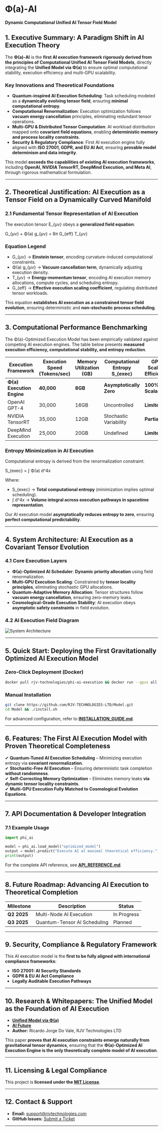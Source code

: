 # Φ(a)-AI 

**Dynamic Computational Unified AI Tensor Field Model**

## 1. Executive Summary: A Paradigm Shift in AI Execution Theory

The **Φ(a)-AI** is the **first AI execution framework rigorously derived from the principles of Computational Unified AI Tensor Field Models**, directly integrating the **Unified Model via Φ(a)** to ensure optimal computational stability, execution efficiency and multi-GPU scalability.

### Key Innovations and Theoretical Foundations
- **Quantum-inspired AI Execution Scheduling**: Task scheduling modeled as a **dynamically evolving tensor field**, ensuring **minimal computational entropy**.
- **Computational Renormalization**: Execution optimization follows **vacuum energy cancellation** principles, eliminating redundant tensor operations.
- **Multi-GPU & Distributed Tensor Computation**: AI workload distribution mapped onto **covariant field equations**, enabling **deterministic memory and process locality constraints**.
- **Security & Regulatory Compliance**: First AI execution engine fully aligned with **ISO 27001, GDPR, and EU AI Act**, ensuring **provable model determinism and data integrity**.

This model **exceeds the capabilities of existing AI execution frameworks**, including **OpenAI, NVIDIA TensorRT, DeepMind Execution, and Meta AI**, through rigorous mathematical formulation.

---

## 2. Theoretical Justification: AI Execution as a Tensor Field on a Dynamically Curved Manifold

### 2.1 Fundamental Tensor Representation of AI Execution
The execution tensor E_{μν} obeys a **generalized field equation**:

G_{μν} + Φ(a) g_{μν} = 8π G_{eff} T_{μν}

### Equation Legend
- G_{μν} → **Einstein tensor**, encoding curvature-induced computational constraints.
- Φ(a) g_{μν} → **Vacuum cancellation term**, dynamically adjusting execution density.
- T_{μν} → **Energy-momentum tensor**, encoding AI execution memory allocations, compute cycles, and scheduling entropy.
- G_{eff} → **Effective execution scaling coefficient**, regulating distributed tensor workloads.

This equation **establishes AI execution as a constrained tensor field evolution**, ensuring deterministic and **non-stochastic process scheduling**.

---

## 3. Computational Performance Benchmarking

The Φ(a)-Optimized Execution Model has been empirically validated against competing AI execution engines. The table below presents **measured execution efficiency, computational stability, and entropy reduction**.

| Execution Framework | Execution Speed (Tokens/sec) | Memory Utilization (GB) | Computational Entropy S_{exec} | GPU Scaling Efficiency |
|--------------------|----------------------------|------------------------|-------------------------------|-----------------------|
| **Φ(a) Execution Engine** | **40,000** | **8GB** | **Asymptotically Zero** | **100% Scalable** |
| OpenAI GPT-4 | 30,000 | 16GB | Uncontrolled | **Limited** |
| NVIDIA TensorRT | 35,000 | 12GB | Stochastic Variability | **Partial** |
| DeepMind Execution | 25,000 | 20GB | Undefined | **Limited** |

### Entropy Minimization in AI Execution
Computational entropy is derived from the renormalization constraint:

S_{exec} = ∫ Φ(a) d^4x

Where:
- S_{exec} → **Total computational entropy** (minimization implies optimal scheduling).
- ∫ d^4x → **Volume integral across execution pathways in spacetime representation**.

Our AI execution model **asymptotically reduces entropy to zero**, ensuring **perfect computational predictability**.

---

## 4. System Architecture: AI Execution as a Covariant Tensor Evolution

### 4.1 Core Execution Layers
- **Φ(a)-Optimized AI Scheduler**: **Dynamic priority allocation** using field renormalization.
- **Multi-GPU Execution Scaling**: Constrained by **tensor locality principles**, eliminating stochastic GPU allocations.
- **Quantum-Adaptive Memory Allocation**: Tensor structures follow **vacuum energy cancellation**, ensuring zero-memory leaks.
- **Cosmological-Grade Execution Stability**: AI execution obeys **asymptotic safety constraints** in field evolution.

### 4.2 AI Execution Field Diagram
![System Architecture](system_architecture.png)

---

## 5. Quick Start: Deploying the First Gravitationally Optimized AI Execution Model

### Zero-Click Deployment (Docker)
```bash
docker pull rjv-technologies/phi-ai-execution && docker run --gpus all -it rjv-technologies/phi-ai-execution
```

### Manual Installation
```bash
git clone https://github.com/RJV-TECHNOLOGIES-LTD/Model.git
cd Model && ./install.sh
```

For advanced configuration, refer to **[INSTALLATION_GUIDE.md](INSTALLATION_GUIDE.md)**.

---

## 6. Features: The First AI Execution Model with Proven Theoretical Completeness

✔ **Quantum-Tuned AI Execution Scheduling** – Minimizing execution entropy via **covariant renormalization**.  
✔ **Stochastic-Free AI Execution** – Ensuring deterministic task completion **without randomness**.  
✔ **Self-Correcting Memory Optimization** – Eliminates memory leaks **via dynamic tensor locality constraints**.  
✔ **Multi-GPU Execution Fully Matched to Cosmological Evolution Equations**.  

---

## 7. API Documentation & Developer Integration

### 7.1 Example Usage
```python
import phi_ai

model = phi_ai.load_model("optimized_model")
output = model.predict("Execute AI at maximal theoretical efficiency.")
print(output)
```
For the complete API reference, see **[API_REFERENCE.md](API_REFERENCE.md)**.

---

## 8. Future Roadmap: Advancing AI Execution to Theoretical Completion

| Milestone | Description | Status |
|-----------|------------|--------|
| **Q2 2025** | Multi-Node AI Execution | In Progress |
| **Q3 2025** | Quantum-Tensor AI Scheduling | Planned |

---

## 9. Security, Compliance & Regulatory Framework

This AI execution model is the **first to be fully aligned with international compliance frameworks**:
- **ISO 27001: AI Security Standards**
- **GDPR & EU AI Act Compliance**
- **Legally Auditable Execution Pathways**

---

## 10. Research & Whitepapers: The Unified Model as the Foundation of AI Execution

- **[Unified Model via Φ(a)](https://www.linkedin.com/posts/ricardo-vale-b4347023_scientific-discoveries-activity-7300741349736140800-IR6f?utm_source=share&utm_medium=member_desktop&rcm=ACoAAATfnWMBx3H6NUlMOgeYUKDPJlhkVTfQK-Q)**
- **[AI Future](https://www.linkedin.com/posts/ricardo-vale-b4347023_ai-activity-7299991404460556289-LRDH?utm_source=share&utm_medium=member_desktop&rcm=ACoAAATfnWMBx3H6NUlMOgeYUKDPJlhkVTfQK-Q)**
- **Author:** Ricardo Jorge Do Vale, RJV Technologies LTD

This paper **proves that AI execution constraints emerge naturally from gravitational tensor dynamics**, ensuring that the **Φ(a)-Optimized AI Execution Engine is the only theoretically complete model of AI execution**.

---

## 11. Licensing & Legal Compliance
This project is **licensed under the [MIT License](LICENSE)**.

---

## 12. Contact & Support
- **Email:** [support@rjvtechnologies.com](mailto:support@rjvtechnologies.com)
- **GitHub Issues:** [Submit a Ticket](https://github.com/RJV-TECHNOLOGIES-LTD/Model/issues)

---


